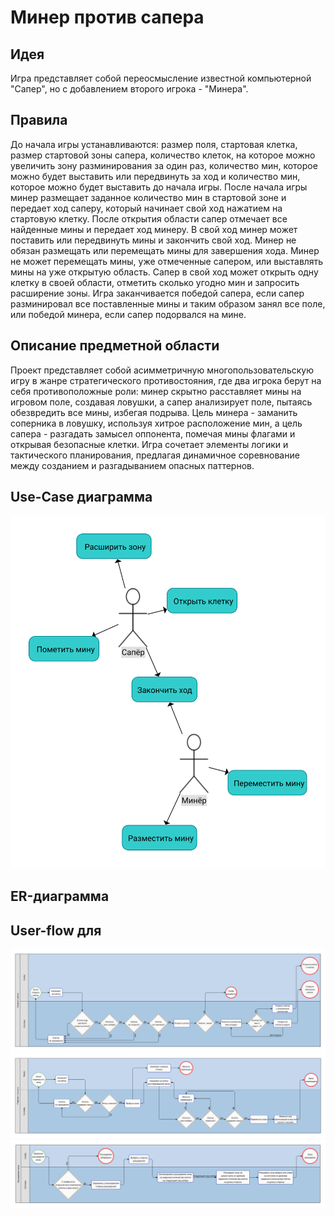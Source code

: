 # Минер против сапера

## Идея
Игра представляет собой переосмысление известной компьютерной "Сапер", но с добавлением второго игрока - "Минера".

## Правила
До начала игры устанавливаются: размер поля, стартовая клетка, размер стартовой зоны сапера, количество клеток, на которое можно увеличить зону разминирования за один раз, количество мин, которое можно будет выставить или передвинуть за ход и количество мин, которое можно будет выставить до начала игры. После начала игры минер размещает заданное количество мин в стартовой зоне и передает ход саперу, который начинает свой ход нажатием на стартовую клетку. После открытия области сапер отмечает все найденные мины и передает ход минеру. В свой ход минер может поставить или передвинуть мины и закончить свой ход. Минер не обязан размещать или перемещать мины для завершения хода. Минер не может перемещать мины, уже отмеченные сапером, или выставлять мины на уже открытую область. Сапер в свой ход может открыть одну клетку в своей области, отметить сколько угодно мин и запросить расширение зоны.
Игра заканчивается победой сапера, если сапер разминировал все поставленные мины и таким образом занял все поле, или победой минера, если сапер подорвался на мине.

## Описание предметной области
Проект представляет собой асимметричную многопользовательскую игру в жанре стратегического противостояния, где два игрока берут на себя противоположные роли: минер скрытно расставляет мины на игровом поле, создавая ловушки, а сапер анализирует поле, пытаясь обезвредить все мины, избегая подрыва. Цель минера - заманить соперника в ловушку, используя хитрое расположение мин, а цель сапера - разгадать замысел оппонента, помечая мины флагами и открывая безопасные клетки. Игра сочетает элементы логики и тактического планирования, предлагая динамичное соревнование между созданием и разгадыванием опасных паттернов.

## Use-Case диаграмма
![Use-Case](./docs/img/use-cases.svg)

## ER-диаграмма

## User-flow для 
![User-Flow-Open-Tile](./docs/img/user-flow-open-tile.svg)
![User-Flow-Move-Mine](./docs/img/user-flow-move-mine.svg)
![User-Flow-Exp-Zone](./docs/img/user-flow-exp-zone.svg)